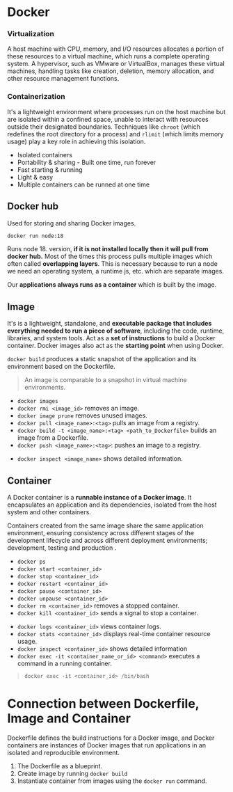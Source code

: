 # Docker
### Virtualization
A host machine with CPU, memory, and I/O resources allocates a portion of these resources to a virtual machine, which runs a complete operating system. A hypervisor, such as VMware or VirtualBox, manages these virtual machines, handling tasks like creation, deletion, memory allocation, and other resource management functions.
### Containerization
It's a lightweight environment where processes run on the host machine but are isolated within a confined space, unable to interact with resources outside their designated boundaries. Techniques like `chroot` (which redefines the root directory for a process) and `rlimit` (which limits memory usage) play a key role in achieving this isolation.

* Isolated containers
* Portability & sharing - Built one time, run forever
* Fast starting & running
* Light & easy
* Multiple containers can be runned at one time
## Docker hub
Used for storing and sharing Docker images.
```bash
docker run node:18
```
Runs node 18. version, **if it is not installed locally then it will pull from docker hub.**
Most of the times this process pulls multiple images which often called **overlapping layers**. This is necessary because to run a node we need an operating system, a runtime js, etc. which are separate images.

Our **applications always runs as a container** which is built by the image.
## Image
It's is a lightweight, standalone, and **executable package that includes everything needed to run a piece of software**, including the code, runtime, libraries, and system tools. Act as a **set of instructions** to build a Docker container.
Docker images also act as the **starting point** when using Docker.

`docker build` produces a static snapshot of the application and its environment based on the Dockerfile.
> An image is comparable to a snapshot in virtual machine environments.
* `docker images`
* `docker rmi <image_id>` removes an image.
* `docker image prune` removes unused images.
* `docker pull <image_name>:<tag>` pulls an image from a registry.
* `docker build -t <image_name>:<tag> <path_to_Dockerfile>` builds an image from a Dockerfile.
* `docker push <image_name>:<tag>`: pushes an image to a registry.

- `docker inspect <image_name>` shows detailed information.
## Container
A Docker container is a **runnable instance of a Docker image**. It encapsulates an application and its dependencies, isolated from the host system and other containers.

Containers created from the same image share the same application environment, ensuring consistency across different stages of the development lifecycle and across different deployment environments; development, testing and production .
* `docker ps`
* `docker start <container_id>`
* `docker stop <container_id>`
* `docker restart <container_id>`
* `docker pause <container_id>`
* `docker unpause <container_id>`
* `docker rm <container_id>` removes a stopped container.
* `docker kill <container_id>` sends a signal to stop a container.

- `docker logs <container_id>` views container logs.
- `docker stats <container_id>` displays real-time container resource usage.
- `docker inspect <container_id>` shows detailed information
- `docker exec -it <container_name_or_id> <command>` executes a command in a running container.
> `docker exec -it <container_id> /bin/bash`
# Connection between Dockerfile, Image and Container
Dockerfile defines the build instructions for a Docker image, and Docker containers are instances of Docker images that run applications in an isolated and reproducible environment.
1. The Dockerfile as a blueprint.
2. Create image by running `docker build` 
3. Instantiate container from images using the `docker run` command.
<!--stackedit_data:
eyJoaXN0b3J5IjpbLTg5OTUwMjAyOF19
-->